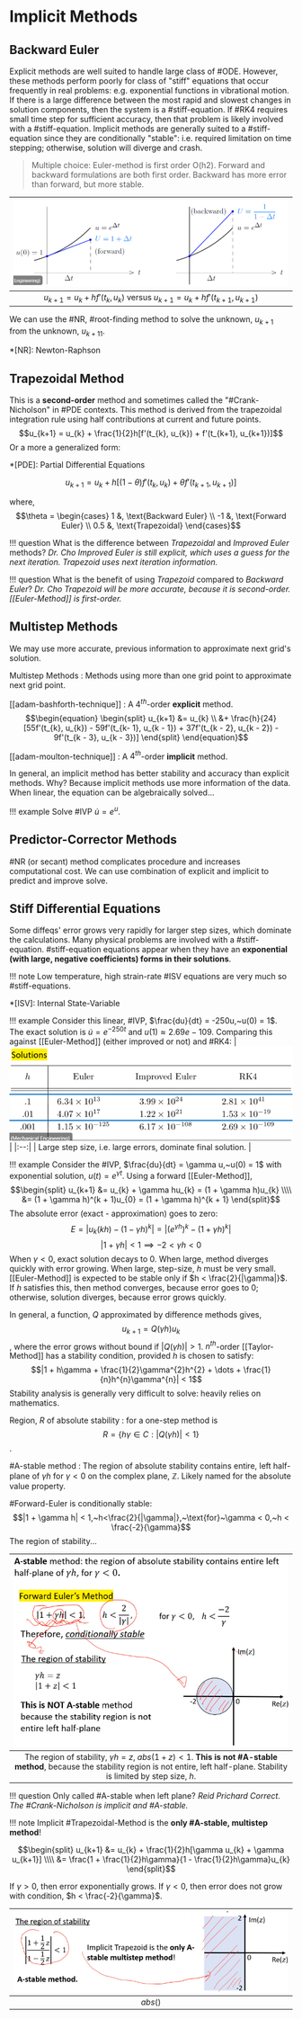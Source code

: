 # Implicit Methods

## Backward Euler
Explicit methods are well suited to handle large class of #ODE.
However, these methods perform poorly for class of "stiff" equations that occur frequently in real problems: e.g. exponential functions in vibrational motion.
If there is a large difference between the most rapid and slowest changes in solution components, then the system is a #stiff-equation.
If #RK4 requires small time step for sufficient accuracy, then that problem is likely involved with a #stiff-equation.
Implicit methods are generally suited to a #stiff-equation since they are conditionally "stable": i.e. required limitation on time stepping; otherwise, solution will diverge and crash.

> Multiple choice: Euler-method is first order O(h2). Forward and backward formulations are both first order. Backward has more error than forward, but more stable.

| ![](../../../attachments/engr-704-001-partial-differential-equations/difference_between_explicit_implicit_euler_method_210927_175502_EST.png) |
|:--:|
| $u_{k+1} = u_{k} + hf'(t_{k}, u_{k})$ versus $u_{k+1} = u_{k} + hf'(t_{k+1}, u_{k+1})$ |

We can use the #NR, #root-finding method to solve the unknown, $u_{k+1}$ from the unknown, $u_{k+11}$.

*[NR]: Newton-Raphson

## Trapezoidal Method
This is a **second-order** method and sometimes called the "#Crank-Nicholson" in #PDE contexts.
This method is derived from the trapezoidal integration rule using half contributions at current and future points.
$$u_{k+1} = u_{k} + \frac{1}{2}h[f'(t_{k}, u_{k}) + f'(t_{k+1}, u_{k+1})]$$
Or a more a generalized form:

*[PDE]: Partial Differential Equations

$$\begin{equation}
u_{k+1} = u_{k} + h[(1 - \theta)f'(t_{k}, u_{k}) + \theta f'(t_{k+1}, u_{k+1})]
\label{eq:implicit_trapezoidal_method}
\end{equation}$$

where, $$\theta = \begin{cases}
1 &, \text{Backward Euler} \\
-1 &, \text{Forward Euler} \\
0.5 &, \text{Trapezoidal}
\end{cases}$$

!!! question What is the difference between *Trapezoidal* and *Improved Euler* methods? <cite> Dr. Cho
    Improved Euler is still explicit, which uses a guess for the next iteration.
    Trapezoid uses next iteration information.

!!! question What is the benefit of using *Trapezoid* compared to *Backward Euler*? <cite> Dr. Cho
    Trapezoid will be more accurate, because it is second-order.
    [[Euler-Method]] is first-order.

## Multistep Methods
We may use more accurate, previous information to approximate next grid's solution.

Multistep Methods
: Methods using more than one grid point to approximate next grid point.

[[adam-bashforth-technique]]
: A $4^{th}$-order **explicit** method.
$$\begin{equation}
\begin{split}
u_{k+1} &= u_{k} \\
&+ \frac{h}{24}[55f'(t_{k}, u_{k}) - 59f'(t_{k- 1}, u_{k - 1}) + 37f'(t_{k - 2}, u_{k - 2}) - 9f'(t_{k - 3}, u_{k - 3})]
\end{split}
\end{equation}$$

[[adam-moulton-technique]]
: A $4^{th}$-order **implicit** method.

In general, an implicit method has better stability and accuracy than explicit methods.
Why? Because implicit methods use more information of the data.
When linear, the equation can be algebraically solved...

!!! example Solve #IVP $\dot{u} = e^{u}$.

## Predictor-Corrector Methods
#NR (or secant) method complicates procedure and increases computational cost.
We can use combination of explicit and implicit to predict and improve solve.

## Stiff Differential Equations
Some diffeqs' error grows very rapidly for larger step sizes, which dominate the calculations.
Many physical problems are involved with a #stiff-equation.
#stiff-equation equations appear when they have an **exponential (with large, negative coefficients) forms in their solutions**.

!!! note Low temperature, high strain-rate #ISV equations are very much so #stiff-equations.

*[ISV]: Internal State-Variable

!!! example Consider this linear, #IVP, $\frac{du}{dt} = -250u,~u(0) = 1$. The exact solution is $\dot{u} = e^{-250t}$ and $u(1) \approx 2.69e-109$. Comparing this against [[Euler-Method]] (either improved or not) and #RK4:
    | ![](../../../attachments/engr-704-001-partial-differential-equations/stiff_differential_equation_method_comparisons_211001_173918_EST.png) |
    |:--:|
    | Large step size, i.e. large errors, dominate final solution. |

!!! example Consider the #IVP, $\frac{du}{dt} = \gamma u,~u(0) = 1$ with exponential solution, $u(t) = e^{\gamma t}$.
    Using a forward [[Euler-Method]],
    $$\begin{split}
    u_{k+1} &= u_{k} + \gamma hu_{k} = (1 + \gamma h)u_{k} \\\\
    &= (1 + \gamma h)^(k + 1)u_{0} = (1 + \gamma h)^{k + 1}
    \end{split}$$
    The absolute error (exact - approximation) goes to zero:
    $$E = |u_{k}(kh) - (1 - \gamma h)^{k}| = |(e^{\gamma h})^{k} - (1 + \gamma h)^{k}|$$
    $$|1 + \gamma h| < 1 \implies -2<\gamma h < 0$$
    When $\gamma < 0$, exact solution decays to $0$.
    When large, method diverges quickly with error growing.
    When large, step-size, $h$ must be very small.
    [[Euler-Method]] is expected to be stable only if $h < \frac{2}{|\gamma|}$.
    If $h$ satisfies this, then method converges, because error goes to $0$; otherwise, solution diverges, because error grows quickly.

In general, a function, $Q$ approximated by difference methods gives, $$u_{k + 1} = Q(\gamma h)u_{k}$$, where the error grows without bound if $|Q(\gamma h)| > 1$.
$n^{th}$-order [[Taylor-Method]] has a stability condition, provided $h$ is chosen to satisfy: $$|1 + h\gamma + \frac{1}{2}\gamma^{2}h^{2} + \dots + \frac{1}{n}h^{n}\gamma^{n}| < 1$$ Stability analysis is generally very difficult to solve: heavily relies on mathematics.

Region, $R$ of absolute stability
: for a one-step method is $$R = \{h\gamma \in C:|Q(\gamma h)| < 1\}$$.

#A-stable method
: The region of absolute stability contains entire, left half-plane of $\gamma h$ for $\gamma < 0$ on the complex plane, $\mathbb{Z}$.
Likely named for the absolute value property.

#Forward-Euler is conditionally stable: $$|1 + \gamma h| < 1,~h<\frac{2}{|\gamma|},~\text{for}~\gamma < 0,~h < \frac{-2}{\gamma}$$ The region of stability...

| ![](../../../attachments/engr-704-001-partial-differential-equations/a_stable_method_example_of_forward_euler_211001_175330_EST.png) |
|:--:|
| The region of stability, $\gamma h = z,~abs(1 + z) < 1$. **This is not #A-stable method**, because the stability region is not entire, left half-plane. Stability is limited by step size, $h$. |

!!! question Only called #A-stable when left plane? <cite> Reid Prichard
    Correct.
    The #Crank-Nicholson is implicit and #A-stable.

!!! note
    Implicit #Trapezoidal-Method is the **only #A-stable, multistep method**!

$$\begin{split}
u_{k+1} &= u_{k} + \frac{1}{2}h[\gamma u_{k} + \gamma u_{k+1}] \\\\
&= \frac{1 + \frac{1}{2}h\gamma}{1 - \frac{1}{2}h\gamma}u_{k}
\end{split}$$

If $\gamma > 0$, then error exponentially grows.
If $\gamma < 0$, then error does not grow with condition, $h < \frac{-2}{\gamma}$.

| ![](../../../attachments/engr-704-001-partial-differential-equations/a_stable_method_example_of_implicit_trapezoidal_211004_172442_EST.png) |
|:--:|
| $abs()$ |